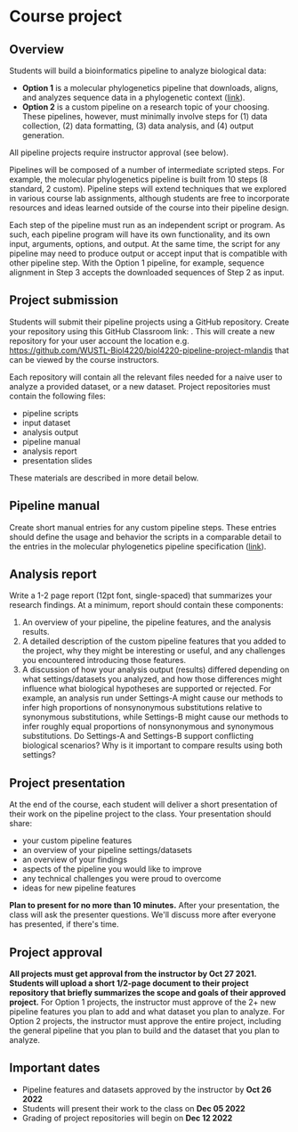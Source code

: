 # Course project

## Overview

Students will build a bioinformatics pipeline to analyze biological data:

- **Option 1** is a molecular phylogenetics pipeline that downloads, aligns, and analyzes sequence data in a phylogenetic context ([link](assets/course_project/mol_phylo_project.md)).
- **Option 2** is a custom pipeline on a research topic of your choosing. These pipelines, however, must minimally involve steps for (1) data collection, (2) data formatting, (3) data analysis, and (4) output generation.

All pipeline projects require instructor approval (see below).

Pipelines will be composed of a number of intermediate scripted steps. For example, the molecular phylogenetics pipeline is built from 10 steps (8 standard, 2 custom). Pipeline steps will extend techniques that we explored in various course lab assignments, although students are free to incorporate resources and ideas learned outside of the course into their pipeline design.

Each step of the pipeline must run as an independent script or program. As such, each pipeline program will have its own functionality, and its own input, arguments, options, and output. At the same time, the script for any pipeline may need to produce output or accept input that is compatible with other pipeline step. With the Option 1 pipeline, for example, sequence alignment in Step 3 accepts the downloaded sequences of Step 2 as input.

## Project submission
Students will submit their pipeline projects using a GitHub repository. Create your repository using this GitHub Classroom link: . This will create a new repository for your user account the location e.g. https://github.com/WUSTL-Biol4220/biol4220-pipeline-project-mlandis that can be viewed by the course instructors.
 
Each repository will contain all the relevant files needed for a naive user to analyze a provided dataset, or a new dataset. Project repositories must contain the following files:
  - pipeline scripts
  - input dataset
  - analysis output
  - pipeline manual
  - analysis report
  - presentation slides
  
These materials are described in more detail below.

## Pipeline manual

Create short manual entries for any custom pipeline steps. These entries should define the usage and behavior the scripts in a comparable detail to the entries in the molecular phylogenetics pipeline specification ([link](assets/course_project/mol_phylo_project.md)).

## Analysis report

Write a 1-2 page report (12pt font, single-spaced) that summarizes your research findings. At a minimum, report should contain these components:

1. An overview of your pipeline, the pipeline features, and the analysis results.
2. A detailed description of the custom pipeline features that you added to the project, why they might be interesting or useful, and any challenges you encountered introducing those features.
3. A discussion of how your analysis output (results) differed depending on what settings/datasets you analyzed, and how those differences might influence what biological hypotheses are supported or rejected. For example, an analysis run under Settings-A might cause our methods to infer high proportions of nonsynonymous substitutions relative to synonymous substitutions, while Settings-B might cause our methods to infer roughly equal proportions of nonsynonymous and synonymous substitutions. Do Settings-A and Settings-B support conflicting biological scenarios? Why is it important to compare results using both settings? 

## Project presentation

At the end of the course, each student will deliver a short presentation of their work on the pipeline project to the class. Your presentation should share:
  - your custom pipeline features
  - an overview of your pipeline settings/datasets
  - an overview of your findings
  - aspects of the pipeline you would like to improve
  - any technical challenges you were proud to overcome
  - ideas for new pipeline features
  
**Plan to present for no more than 10 minutes.** After your presentation, the class will ask the presenter questions. We'll discuss more after everyone has presented, if there's time.

## Project approval

**All projects must get approval from the instructor by Oct 27 2021. Students will upload a short 1/2-page document to their project repository that briefly summarizes the scope and goals of their approved project.** For Option 1 projects, the instructor must approve of the 2+ new pipeline features you plan to add and what dataset you plan to analyze. For Option 2 projects, the instructor must approve the entire project, including the general pipeline that you plan to build and the dataset that you plan to analyze.

## Important dates

- Pipeline features and datasets approved by the instructor by **Oct 26 2022**
- Students will present their work to the class on **Dec 05 2022**
- Grading of project repositories will begin on **Dec 12 2022**

